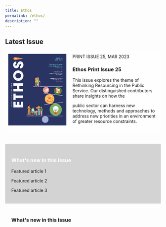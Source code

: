 ```yaml
---
title: Ethos
permalink: /ethos/
description: ""
---
```

<style>
.grid-container {
  display: grid;
  grid-template-columns: auto auto auto;

}

.grid-item {
  background-color: rgba(255, 255, 255, 0.8);
  padding:10px;
}	



	
.pastissues
	{
	padding:20px;
	}
	
	
.whatsnew
	{
	margin-top:40px;
	padding:20px;
	background-color:lightgrey;
	}
	
.whatsnew h3
	{
	color:white;
	

	
</style>

<h2>Latest Issue</h2>

<div class="grid-container">
<div class="grid-item">
<img src="/images/Ethos_Images/Ethos_Issue_25/ETHOS_APR2023_Cover.jpg">
</div>

<div class="grid-item">
PRINT ISSUE 25, MAR 2023
<h3>Ethos Print Issue 25</h3>	
<p>This issue explores the theme of Rethinking Resourcing in the Public Service. Our distinguished contributors share insights on how the

public sector can harness new technology, methods and approaches to address new priorities in an environment of greater resource constraints.</p>	
</div>

</div>


<div class="whatsnew">
		<h3>What's new in this issue</h3>
		<p>Featured article 1</p>
		<p>Featured article 2</p>
		<p>Featured article 3</p>
	</div>
<div class="pastissues">
	<h3>What's new in this issue</h3>
</div>